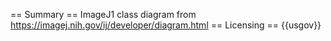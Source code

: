 == Summary ==
ImageJ1 class diagram from https://imagej.nih.gov/ij/developer/diagram.html
== Licensing ==
{{usgov}}
